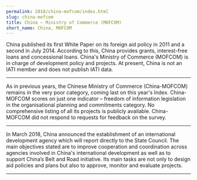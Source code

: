 ```yaml
---
permalink: 2018/china-mofcom/index.html
slug: china-mofcom
title: China – Ministry of Commerce (MOFCOM)
short_name: China, MOFCOM
---
```


China published its first White Paper on its foreign aid policy in 2011 and a second in July 2014. According to this, China provides grants, interest-free loans and concessional loans. China's Ministry of Commerce (MOFCOM) is in charge of development policy and projects. At present, China is not an IATI member and does not publish IATI data. 

---

As in previous years, the Chinese Ministry of Commerce (China-MOFCOM) remains in the very poor category, coming last on this year's Index.
China-MOFCOM scores on just one indicator – freedom of information legislation in the organisational planning and commitments category.
No comprehensive listing of all its projects is publicly available.
China-MOFCOM did not respond to requests for feedback on the survey.


---

In March 2018, China announced the establishment of an international development agency which will report directly to the State Council. The main objectives stated are to improve cooperation and coordination across agencies involved in China's international development as well as to support China’s Belt and Road initiative. Its main tasks are not only to design aid policies and plans but also to approve, monitor and evaluate projects. 

---
